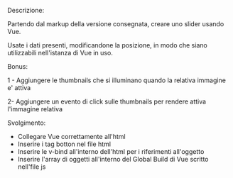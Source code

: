 Descrizione:

Partendo dal markup della versione consegnata, creare uno slider usando Vue.

Usate i dati presenti, modificandone la posizione, in modo che siano utilizzabili nell'istanza di Vue in uso.

Bonus:

1 - Aggiungere le thumbnails che si illuminano quando la relativa immagine e' attiva

2-  Aggiungere un evento di click sulle thumbnails per rendere attiva l'immagine relativa

Svolgimento:

- Collegare Vue correttamente all'html
- Inserire i tag botton nel file html
- Inserire le v-bind all'interno dell'html per i riferimenti all'oggetto
- Inserire l'array di oggetti all'interno del Global Build di Vue scritto nell'file js